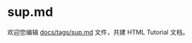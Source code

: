 sup.md
===

欢迎您编辑 <a target="__blank" href="https://github.com/jaywcjlove/html-tutorial/blob/main/docs/tags/sup.md">docs/tags/sup.md</a> 文件，共建 HTML Tutorial 文档。